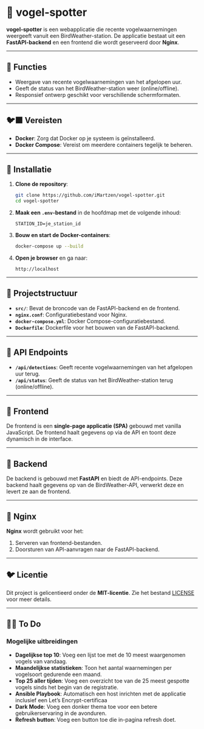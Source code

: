 # 🦜 vogel-spotter

**vogel-spotter** is een webapplicatie die recente vogelwaarnemingen weergeeft vanuit een BirdWeather-station. De applicatie bestaat uit een **FastAPI-backend** en een frontend die wordt geserveerd door **Nginx**.

---

## 🐤 Functies

- Weergave van recente vogelwaarnemingen van het afgelopen uur.
- Geeft de status van het BirdWeather-station weer (online/offline).
- Responsief ontwerp geschikt voor verschillende schermformaten.

---

## 🐦‍⬛ Vereisten

- **Docker**: Zorg dat Docker op je systeem is geïnstalleerd.
- **Docker Compose**: Vereist om meerdere containers tegelijk te beheren.

---

## 🐣 Installatie

1. **Clone de repository**:

    ```bash
    git clone https://github.com/iMartzen/vogel-spotter.git
    cd vogel-spotter
    ```

2. **Maak een `.env`-bestand** in de hoofdmap met de volgende inhoud:

    ```env
    STATION_ID=je_station_id
    ```

3. **Bouw en start de Docker-containers**:

    ```bash
    docker-compose up --build
    ```

4. **Open je browser** en ga naar:

    ```
    http://localhost
    ```

---

## 🦆 Projectstructuur

- **`src/`**: Bevat de broncode van de FastAPI-backend en de frontend.
- **`nginx.conf`**: Configuratiebestand voor Nginx.
- **`docker-compose.yml`**: Docker Compose-configuratiebestand.
- **`Dockerfile`**: Dockerfile voor het bouwen van de FastAPI-backend.

---

## 🦢 API Endpoints

- **`/api/detections`**: Geeft recente vogelwaarnemingen van het afgelopen uur terug.
- **`/api/status`**: Geeft de status van het BirdWeather-station terug (online/offline).

---

## 🐓 Frontend

De frontend is een **single-page applicatie (SPA)** gebouwd met vanilla JavaScript. De frontend haalt gegevens op via de API en toont deze dynamisch in de interface.

---

## 🦉 Backend

De backend is gebouwd met **FastAPI** en biedt de API-endpoints. Deze backend haalt gegevens op van de BirdWeather-API, verwerkt deze en levert ze aan de frontend.

---

## 🦚 Nginx

**Nginx** wordt gebruikt voor het:

1. Serveren van frontend-bestanden.
2. Doorsturen van API-aanvragen naar de FastAPI-backend.

---

## 🐦 Licentie

Dit project is gelicentieerd onder de **MIT-licentie**. Zie het bestand [LICENSE](LICENSE) voor meer details.

---

## 🐦‍🔥 To Do

### Mogelijke uitbreidingen

- **Dagelijkse top 10**: Voeg een lijst toe met de 10 meest waargenomen vogels van vandaag.
- **Maandelijkse statistieken**: Toon het aantal waarnemingen per vogelsoort gedurende een maand.
- **Top 25 aller tijden**: Voeg een overzicht toe van de 25 meest gespotte vogels sinds het begin van de registratie.
- **Ansible Playbook**: Automatisch een host inrichten met de applicatie inclusief een Let’s Encrypt-certificaa
- **Dark Mode**: Voeg een donker thema toe voor een betere gebruikerservaring in de avonduren.
- **Refresh button**: Voeg een button toe die in-pagina refresh doet.
